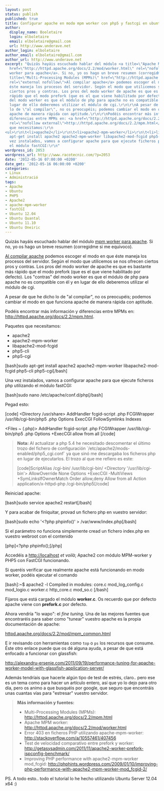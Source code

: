 ```yaml
---
layout: post
status: publish
published: true
title: Configurar apache en modo mpm worker con php5 y fastcgi en ubuntu server
author:
  display_name: Booletaire
  login: elboletaire
  email: elboletaire@gmail.com
  url: http://www.underave.net
author_login: elboletaire
author_email: elboletaire@gmail.com
author_url: http://www.underave.net
excerpt: "Quizás hayáis escuchado hablar del módulo <a title=\"Apache MPM worker\"
  href=\"http://httpd.apache.org/docs/2.2/mod/worker.html\" rel=\"nofollow external\">mpm
  worker para apache</a>. Si no, yo os hago un breve resumen (corregidme si me equivoco).\r\n\r\n<a
  title=\"Multi-Processing Modules (MPMs)\" href=\"http://httpd.apache.org/docs/2.2/mpm.html\"
  rel=\"external nofollow\">Al compilar apache</a> podemos escoger el modo en que
  éste maneja los procesos del servidor. Según el modo que utilicemos se nos ofrecen
  ciertos pros y contras. Los pros del modo worker de apache es que es bastante más
  rápido que el modo prefork (que es el que viene habilitado por defecto). Los \"contras\"
  del modo worker es que el módulo de php para apache no es compatible con él y en
  lugar de ello deberemos utilizar el módulo de cgi.\r\n\r\nA pesar de que he dicho
  lo de \"al compilar\", no os preocupéis; podemos cambiar el modo en que funciona
  apache de manera rápida con aptitude.\r\n\r\nPodéis encontrar más información y
  diferencias entre MPMs en: <a href=\"http://httpd.apache.org/docs/2.2/mpm.html\"
  rel=\"nofollow external\">http://httpd.apache.org/docs/2.2/mpm.html</a>.\r\n\r\nPaquetes
  que necesitamos:\r\n
<ul>\r\n\t<li>apache2</li>\r\n\t<li>apache2-mpm-worker</li>\r\n\t<li>libapache2-mod-fcgid</li>\r\n\t<li>php5-cli</li>\r\n\t<li>php5-cgi</li>\r\n</ul>\r\n[bash]sudo
  apt-get install apache2 apache2-mpm-worker libapache2-mod-fcgid php5-cli php5-cgi[/bash]\r\n\r\nUna
  vez instalados, vamos a configurar apache para que ejecute ficheros php utilizando
  el módulo fastCGI:\r\n"
wordpress_id: 2053
wordpress_url: http://www.racotecnic.com/?p=2053
date: '2012-05-16 07:00:00 +0200'
date_gmt: '2012-05-16 06:00:00 +0200'
categories:
- Linux
- Administració
tags:
- Apache
- Ubuntu
- PHP5
- Apache2
- apache-mpm-worker
- fastCGI
- Ubuntu 12.04
- Ubuntu Quantal
- Ubuntu 11.10
- Ubuntu Oneiric
---
```


Quizás hayáis escuchado hablar del módulo <a title="Apache MPM worker" href="http://httpd.apache.org/docs/2.2/mod/worker.html" rel="nofollow external">mpm worker para apache</a>. Si no, yo os hago un breve resumen (corregidme si me equivoco).

<a title="Multi-Processing Modules (MPMs)" href="http://httpd.apache.org/docs/2.2/mpm.html" rel="external nofollow">Al compilar apache</a> podemos escoger el modo en que éste maneja los procesos del servidor. Según el modo que utilicemos se nos ofrecen ciertos pros y contras. Los pros del modo worker de apache es que es bastante más rápido que el modo prefork (que es el que viene habilitado por defecto). Los "contras" del modo worker es que el módulo de php para apache no es compatible con él y en lugar de ello deberemos utilizar el módulo de cgi.

A pesar de que he dicho lo de "al compilar", no os preocupéis; podemos cambiar el modo en que funciona apache de manera rápida con aptitude.

Podéis encontrar más información y diferencias entre MPMs en: <a href="http://httpd.apache.org/docs/2.2/mpm.html" rel="nofollow external">http://httpd.apache.org/docs/2.2/mpm.html</a>.

Paquetes que necesitamos:

<ul>
<li>apache2</li>
<li>apache2-mpm-worker</li>
<li>libapache2-mod-fcgid</li>
<li>php5-cli</li>
<li>php5-cgi</li>
</ul>

[bash]sudo apt-get install apache2 apache2-mpm-worker libapache2-mod-fcgid php5-cli php5-cgi[/bash]

Una vez instalados, vamos a configurar apache para que ejecute ficheros php utilizando el módulo fastCGI:
<a id="more"></a><a id="more-2053"></a>

[bash]sudo nano /etc/apache/conf.d/php[/bash]

Pegad esto:

[code]
<Directory /usr/share>
        AddHandler fcgid-script .php
        FCGIWrapper /usr/lib/cgi-bin/php5 .php
        Options ExecCGI FollowSymlinks Indexes
</Directory>

<Files ~ (\.php)>
        AddHandler fcgid-script .php
        FCGIWrapper /usr/lib/cgi-bin/php5 .php
        Options +ExecCGI
        allow from all
</Files>
[/code]
<blockquote>
<strong>Nota:</strong> Al actualizar a php 5.4 he necesitado descomentar el último trozo del fichero de configuración `/etc/apache2/mods-enabled/php5_cgi.conf` ya que sinó me descargaba los ficheros php en lugar de ejecutarlos. El trozo al que me refiero es este:

[code]ScriptAlias /cgi-bin/ /usr/lib/cgi-bin/
<Directory '/usr/lib/cgi-bin'>
	AllowOverride None
	Options +ExecCGI -MultiViews +SymLinksIfOwnerMatch
	Order allow,deny
	Allow from all
</Directory>
Action application/x-httpd-php /cgi-bin/php5[/code]</blockquote>

Reiniciad apache:

[bash]sudo service apache2 restart[/bash]

Y para acabar de finiquitar, provad un fichero php en vuestro servidor:

[bash]sudo echo '<?php phpinfo()' > /var/www/index.php[/bash]

Si el parámetro no funciona simplemente cread un fichero index.php en vuestro webroot con el contenido

[php]<?php phpinfo();[/php]

Accedéis a <a href="http://localhost" rel="nofollow external">http://localhost</a> <em>et voilà</em>; Apache2 con módulo MPM-worker y PHP5 con FastCGI funcionando.

Si queréis verificar que realmente apache está funcionando en modo worker, podéis ejecutar el comando

[bash]:~$ apache2 -l
Compiled in modules:
  core.c
  mod_log_config.c
  mod_logio.c
  worker.c
  http_core.c
  mod_so.c
[/bash]

Fijaros que está cargado el módulo <strong>worker.c</strong>. Os recuerdo que por defecto apache viene con <strong>prefork.c</strong> por defecto.

Ahora vendría "lo wapo": el <em>fine tuning</em>. Una de las mejores fuentes que encontraréis para saber como "tunear" vuestro apache es la propia documentación de apache:

<a href="http://httpd.apache.org/docs/2.2/mod/mpm_common.html" rel="nofollow external">httpd.apache.org/docs/2.2/mod/mpm_common.html</a>

E ir revisando con herramientas como `top` o `ps` los recursos que consume. Éste otro enlace puede que os dé alguna ayuda, a pesar de que está enfocado a funcionar con glassfish:

<a href="http://alexandru-ersenie.com/2011/09/19/performance-tuning-for-apache-worker-model-with-glassfish-application-server/" rel="nofollow external">http://alexandru-ersenie.com/2011/09/19/performance-tuning-for-apache-worker-model-with-glassfish-application-server/</a>

Además tendríais que hacerle algún tipo de test de estrés, claro.. pero ese es un tema como para hacer un artículo entero, así que yo lo dejo para otro día, pero os animo a que busquéis por google, que seguro que encontráis unas cuantas vías para "estresar" vuestro servidor.
<blockquote>
<strong>Más información y fuentes:</strong>

<ul>
<li>Multi-Processing Modules (MPMs): <a href="http://httpd.apache.org/docs/2.2/mpm.html" rel="nofollow">http://httpd.apache.org/docs/2.2/mpm.html</a></li>
<li>Apache MPM worker: <a href="http://httpd.apache.org/docs/2.2/mod/worker.html" rel="nofollow">http://httpd.apache.org/docs/2.2/mod/worker.html</a></li>
<li>Error 403 en ficheros PHP utilizando apache-mpm-worker: <a href="http://stackoverflow.com/a/10557461/407456" rel="nofollow">http://stackoverflow.com/a/10557461/407456</a></li>
<li>Test de velocidad comparativo entre prefork y worker: <a href="http://getasysadmin.com/2011/11/apache2-worker-prefork-ispconfig-benchmark/" rel="nofollow">http://getasysadmin.com/2011/11/apache2-worker-prefork-ispconfig-benchmark/</a></li>
<li>Improving PHP performance with apache2-mpm-worker mod_fcgid: <a href="http://phphints.wordpress.com/2009/01/10/improving-php-performance-with-apache2-mpm-worker-mod_fcgid-2/" rel="nofollow">http://phphints.wordpress.com/2009/01/10/improving-php-performance-with-apache2-mpm-worker-mod_fcgid-2/</a></li>
</ul>
</blockquote>

PS. A todo esto.. todo el tutorial lo he hecho utilizando Ubuntu Server 12.04 x64 :)

